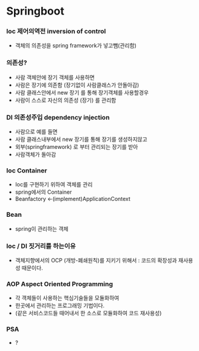 # Springboot

### Ioc 제어의역전 inversion of control
- 객체의 의존성을 spring framework가 넣고뺌(관리함)


### 의존성?
- 사람 객체안에 장기 객체를 사용하면
- 사람은 장기에 의존함 (장기없이 사람클래스가 안돌아감)
- 사람 클래스안에서 new 장기 를 통해 장기객체를 사용할경우
- 사람이 스스로 자신의 의존성 (장기) 를 관리함

### DI 의존성주입 dependency injection
- 사람으로 예를 들면 
- 사람 클래스내부에서 new 장기를 통해 장기를 생성하지않고
- 외부(springframework) 로 부터 관리되는 장기를 받아 
- 사람객체가 돌아감


### Ioc Container 

- Ioc를 구현하기 위하여 객체를 관리
- spring에서의 Container
- Beanfactory              <-(implement)ApplicationContext


### Bean
- spring이 관리하는 객체


### Ioc / DI 짓거리를 하는이유

- 객체지향에서의 OCP (개방-폐쇄원칙)를 지키기 위해서 : 코드의 확장성과 재사용성 때문이다.


### AOP Aspect Oriented Programming

- 각 객체들이 사용하는 핵심기술들을 모듈화하여
- 한곳에서 관리하는 프로그래밍 기법이다.
- (같은 서비스코드들 때어내서 한 소스로 모듈화하여 코드 재사용성)

### PSA

- ?
